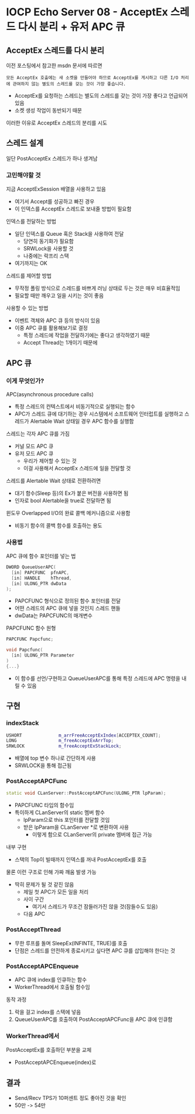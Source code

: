 # IOCP Echo Server 08 - AcceptEx 스레드 다시 분리 + 유저 APC 큐
## AcceptEx 스레드를 다시 분리
이전 포스팅에서 참고한 msdn 문서에 따르면
~~~
모든 AcceptEx 호출에는 새 소켓을 만들어야 하므로 AcceptEx를 게시하고 다른 I/O 처리에 관여하지 않는 별도의 스레드를 갖는 것이 가장 좋습니다.
~~~
* AcceptEx를 요청하는 스레드는 별도의 스레드를 갖는 것이 가장 좋다고 언급되어 있음
* 소켓 생성 작업이 동반되기 때문

이러한 이유로 AcceptEx 스레드의 분리를 시도

## 스레드 설계
일단 PostAcceptEx 스레드가 하나 생겨남

### 고민해야할 것
지금 AcceptExSession 배열을 사용하고 있음
* 여기서 Accept를 성공하고 빠진 경우
* 이 인덱스를 AcceptEx 스레드로 보내줄 방법이 필요함

인덱스를 전달하는 방법
* 일단 인덱스를 Queue 혹은 Stack을 사용하여 전달
  * 당연히 동기화가 필요함
  * SRWLock을 사용할 것
  * 나중에는 락프리 스택
* 여기까지는 OK

스레드를 제어할 방법
* 무작정 폴링 방식으로 스레드를 바쁘게 러닝 상태로 두는 것은 매우 비효율적임
* 필요할 때만 깨우고 일을 시키는 것이 좋음

사용할 수  있는 방법
* 이벤트 객체와 APC 큐 등의 방식이 있음
* 이중 APC 큐를 활용해보기로 결정
  * 특정 스레드에 작업을 전달하기에는 좋다고 생각하였기 때문
  * Accept Thread는 1개이기 때문에

## APC 큐
### 이게 무엇인가?
APC(asynchronous procedure calls)
* 특정 스레드의 컨텍스트에서 비동기적으로 실행되는 함수
* APC가 스레드 큐에 대기하는 경우 시스템에서 소프트웨어 인터럽트를 실행하고 스레드가 Alertable Wait 상태일 경우 APC 함수를 실행함

스레드는 각자 APC 큐를 가짐
* 커널 모드 APC 큐
* 유저 모드 APC 큐
  * 우리가 제어할 수 있는 것
  * 이걸 사용해서 AcceptEx 스레드에 일을 전달할 것

스레드를 Alertable Wait 상태로 전환하려면
* 대기 함수(Sleep 등)의 Ex가 붙은 버전을 사용하면 됨
* 인자로 bool Alertable을 true로 전달하면 됨

윈도우 Overlapped I/O의 완료 콜백 메커니즘으로 사용함
* 비동기 함수의 콜백 함수를 호출하는 용도

### 사용법
APC 큐에 함수 포인터를 넣는 법
~~~Cpp
DWORD QueueUserAPC(
  [in] PAPCFUNC  pfnAPC,
  [in] HANDLE    hThread,
  [in] ULONG_PTR dwData
);
~~~
* PAPCFUNC 형식으로 정의된 함수 포인터를 전달
* 어떤 스레드의 APC 큐에 넣을 것인지 스레드 핸들
* dwData는 PAPCFUNC의 매개변수

PAPCFUNC 함수 원형
~~~Cpp
PAPCFUNC Papcfunc;

void Papcfunc(
  [in] ULONG_PTR Parameter
)
{...}
~~~
* 이 함수를 선언/구현하고 QueueUserAPC를 통해 특정 스레드에 APC 명령을 내릴 수 있음

## 구현
### indexStack
~~~Cpp
USHORT				m_arrFreeAcceptExIndex[ACCEPTEX_COUNT];
LONG				m_freeAcceptExArrTop;
SRWLOCK				m_freeAcceptExStackLock;
~~~
* 배열에 top 변수 하나로 간단하게 사용
* SRWLOCK을 통해 접근됨

### PostAcceptAPCFunc
~~~Cpp
static void CLanServer::PostAcceptAPCFunc(ULONG_PTR lpParam);
~~~
* PAPCFUNC 타입의 함수임
* 특이하게 CLanServer의 static 멤버 함수
  * lpParam으로 this 포인터를 전달할 것임
  * 받은 lpParam을 CLanServer *로 변환하여 사용
    * 이렇게 함으로 CLanServer의 private 멤버에 접근 가능

내부 구현
* 스택의 Top이 빌때까지 인덱스를 꺼내 PostAcceptEx를 호출

물론 이런 구조로 인해 가짜 깨움 발생 가능
* 딱히 문제가 될 것 같진 않음
  * 제일 첫 APC가 모든 일을 처리
  * 사이 구간
    * 여기서 스레드가 무조건 잠들러가진 않을 것(잠들수도 있음)
  * 다음 APC

### PostAcceptThread
* 무한 루프를 돌며 SleepEx(INFINTE, TRUE)를 호출
* 단점은 스레드를 안전하게 종료시키고 싶다면 APC 큐를 삽입해야 한다는 것

### PostAcceptAPCEnqueue
* APC 큐에 index를 인큐하는 함수
* WorkerThread에서 호출될 함수임

동작 과정
1. 락을 걸고 index를 스택에 넣음
2. QueueUserAPC를 호출하여 PostAcceptAPCFunc을 APC 큐에 인큐함
   
### WorkerThread에서
PostAcceptEx를 호출하던 부분을 교체
* PostAcceptAPCEnqueue(index)로

## 결과
* Send/Recv TPS가 10퍼센트 정도 좋아진 것을 확인
* 50만 -> 54만